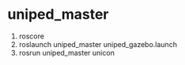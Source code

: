 # uniped_master

1) roscore
2) roslaunch uniped_master uniped_gazebo.launch
3) rosrun uniped_master unicon